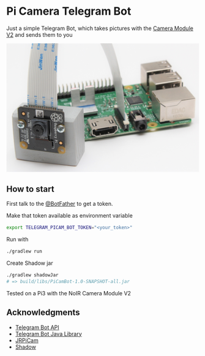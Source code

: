 # Pi Camera Telegram Bot

Just a simple Telegram Bot, which takes pictures with the [Camera Module V2](https://www.raspberrypi.org/products/camera-module-v2/) and sends them to you


![](PiCamV2.jpg)

## How to start

First talk to the [@BotFather](https://telegram.me/BotFather) to get a token.

Make that token available as environment variable

```bash
export TELEGRAM_PICAM_BOT_TOKEN="<your_token>"
```

Run with

```bash
./gradlew run
```

Create Shadow jar

```bash
./gradlew shadowJar
# => build/libs/PiCamBot-1.0-SNAPSHOT-all.jar
```

Tested on a Pi3 with the NoIR Camera Module V2

## Acknowledgments

* [Telegram Bot API](https://core.telegram.org/api)
* [Telegram Bot Java Library](https://github.com/rubenlagus/TelegramBots)
* [JRPiCam](https://github.com/Hopding/JRPiCam)
* [Shadow](https://github.com/johnrengelman/shadow)